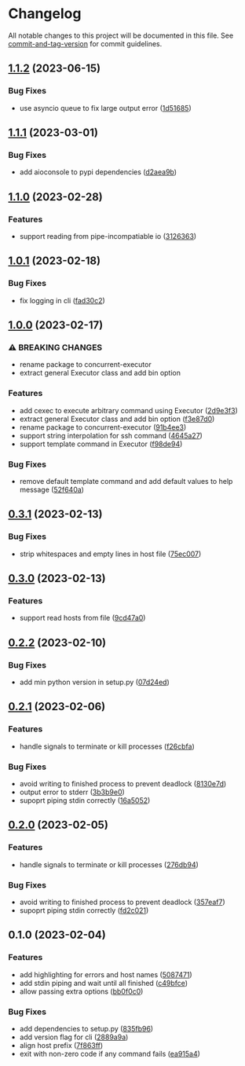 # Changelog

All notable changes to this project will be documented in this file. See [commit-and-tag-version](https://github.com/absolute-version/commit-and-tag-version) for commit guidelines.

## [1.1.2](https://github.com/DCsunset/concurrent-executor/compare/v1.1.1...v1.1.2) (2023-06-15)


### Bug Fixes

* use asyncio queue to fix large output error ([1d51685](https://github.com/DCsunset/concurrent-executor/commit/1d51685d1210026b1b569ed1a55afc0a63671934))

## [1.1.1](https://github.com/DCsunset/concurrent-executor/compare/v1.1.0...v1.1.1) (2023-03-01)


### Bug Fixes

* add aioconsole to pypi dependencies ([d2aea9b](https://github.com/DCsunset/concurrent-executor/commit/d2aea9b5a34e2b03235908c9668bba7196804935))

## [1.1.0](https://github.com/DCsunset/concurrent-executor/compare/v1.0.1...v1.1.0) (2023-02-28)


### Features

* support reading from pipe-incompatiable io ([3126363](https://github.com/DCsunset/concurrent-executor/commit/312636337e822282554978a38dd1d1ff080e405c))

## [1.0.1](https://github.com/DCsunset/concurrent-executor/compare/v1.0.0...v1.0.1) (2023-02-18)


### Bug Fixes

* fix logging in cli ([fad30c2](https://github.com/DCsunset/concurrent-executor/commit/fad30c2b672b125cab5afef5a4bd0cb504f6edbe))

## [1.0.0](https://github.com/DCsunset/concurrent-executor/compare/v0.3.1...v1.0.0) (2023-02-17)


### ⚠ BREAKING CHANGES

* rename package to concurrent-executor
* extract general Executor class and add bin option

### Features

* add cexec to execute arbitrary command using Executor ([2d9e3f3](https://github.com/DCsunset/concurrent-executor/commit/2d9e3f31859b5d00dac989f07a1e9826ebe12ca0))
* extract general Executor class and add bin option ([f3e87d0](https://github.com/DCsunset/concurrent-executor/commit/f3e87d0658c9db8ec0ea0f38db1e5768feaec641))
* rename package to concurrent-executor ([91b4ee3](https://github.com/DCsunset/concurrent-executor/commit/91b4ee39061c062346705accdb412b8c72e50241))
* support string interpolation for ssh command ([4645a27](https://github.com/DCsunset/concurrent-executor/commit/4645a2743c1e5a5ed8f1ca667c81730b1c6916c1))
* support template command in Executor ([f98de94](https://github.com/DCsunset/concurrent-executor/commit/f98de945bf25ce7ef1d712845327f0a1fb60f9c5))


### Bug Fixes

* remove default template command and add default values to help message ([52f640a](https://github.com/DCsunset/concurrent-executor/commit/52f640ae73989fb101c7c2e1b38e0526642164fd))

## [0.3.1](https://github.com/DCsunset/concurrent-executor/compare/v0.3.0...v0.3.1) (2023-02-13)


### Bug Fixes

* strip whitespaces and empty lines in host file ([75ec007](https://github.com/DCsunset/concurrent-executor/commit/75ec0070d5f5d3c24e36d6c105990ac91887069e))

## [0.3.0](https://github.com/DCsunset/concurrent-executor/compare/v0.2.2...v0.3.0) (2023-02-13)


### Features

* support read hosts from file ([9cd47a0](https://github.com/DCsunset/concurrent-executor/commit/9cd47a00e1ae1ea1985879f6c367a285e60d967f))

## [0.2.2](https://github.com/DCsunset/concurrent-executor/compare/v0.2.1...v0.2.2) (2023-02-10)


### Bug Fixes

* add min python version in setup.py ([07d24ed](https://github.com/DCsunset/concurrent-executor/commit/07d24ed5441e4f660a32320d5bc5680212615b6d))

## [0.2.1](https://github.com/DCsunset/concurrent-executor/compare/v0.1.0...v0.2.1) (2023-02-06)


### Features

* handle signals to terminate or kill processes ([f26cbfa](https://github.com/DCsunset/concurrent-executor/commit/f26cbfa2a80a32c8d32347f3ac312eb667b0a5e2))


### Bug Fixes

* avoid writing to finished process to prevent deadlock ([8130e7d](https://github.com/DCsunset/concurrent-executor/commit/8130e7d2d6281af14a862b0036801e3bb5b12497))
* output error to stderr ([3b3b9e0](https://github.com/DCsunset/concurrent-executor/commit/3b3b9e0f2796b5e50390ce4a63d66a2c5f91b222))
* supoprt piping stdin correctly ([16a5052](https://github.com/DCsunset/concurrent-executor/commit/16a5052ed2acb346adb85d8c7f33e34e8067ebd8))

## [0.2.0](https://github.com/DCsunset/concurrent-executor/compare/v0.1.0...v0.2.0) (2023-02-05)


### Features

* handle signals to terminate or kill processes ([276db94](https://github.com/DCsunset/concurrent-executor/commit/276db9477a959c88ef13379dbdde7728d1186c02))


### Bug Fixes

* avoid writing to finished process to prevent deadlock ([357eaf7](https://github.com/DCsunset/concurrent-executor/commit/357eaf7e3eb1118328fc4626e60638054fb63e2e))
* supoprt piping stdin correctly ([fd2c021](https://github.com/DCsunset/concurrent-executor/commit/fd2c02132e896e94c735fea50b17519371cd0935))

## 0.1.0 (2023-02-04)


### Features

* add highlighting for errors and host names ([5087471](https://github.com/DCsunset/concurrent-executor/commit/508747174048a238e7489c899b998e7eff5247af))
* add stdin piping and wait until all finished ([c49bfce](https://github.com/DCsunset/concurrent-executor/commit/c49bfcef1199731d4b8e152d82666d196a4af6b4))
* allow passing extra options ([bb0f0c0](https://github.com/DCsunset/concurrent-executor/commit/bb0f0c04a813dd43b449b4c83a280c41ebef0209))


### Bug Fixes

* add dependencies to setup.py ([835fb96](https://github.com/DCsunset/concurrent-executor/commit/835fb96586ec77ff83b1ccab56faf140a4db17f1))
* add version flag for cli ([2889a9a](https://github.com/DCsunset/concurrent-executor/commit/2889a9a933e3bf218de19dd6d2cd4756b218c97a))
* align host prefix ([7f863ff](https://github.com/DCsunset/concurrent-executor/commit/7f863ff3d70297f84ef0fe0edb70a212cf5ab6db))
* exit with non-zero code if any command fails ([ea915a4](https://github.com/DCsunset/concurrent-executor/commit/ea915a4aa96d5fe3993ed6c89139bd54fd660f36))
